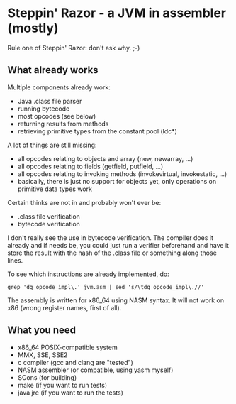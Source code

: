 # Steppin' Razor - a JVM in assembler (mostly)

Rule one of Steppin' Razor: don't ask why. ;-)

## What already works

Multiple components already work:

* Java .class file parser
* running bytecode
* most opcodes (see below)
* returning results from methods
* retrieving primitive types from the constant pool (ldc*)

A lot of things are still missing:

* all opcodes relating to objects and array (new, newarray, ...)
* all opcodes relating to fields (getfield, putfield, ...)
* all opcodes relating to invoking methods (invokevirtual, invokestatic, ...)
* basically, there is just no support for objects yet, only operations on primitive data types work

Certain thinks are not in and probably won't ever be:

* .class file verification
* bytecode verification

I don't really see the use in bytecode verification. The compiler does it already and if needs be, you could just run a verifier beforehand and have it store the result with the hash of the .class file or something along those lines.

To see which instructions are already implemented, do:

    grep 'dq opcode_impl\.' jvm.asm | sed 's/\tdq opcode_impl\.//'

The assembly is written for x86_64 using NASM syntax. It will not work on x86 (wrong register names, first of all).

## What you need

* x86_64 POSIX-compatible system
* MMX, SSE, SSE2
* c compiler (gcc and clang are "tested")
* NASM assembler (or compatible, using yasm myself)
* SCons (for building)
* make (if you want to run tests)
* java jre (if you want to run the tests)
